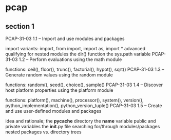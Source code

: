 # pcap

## section 1

PCAP-31-03 1.1 – Import and use modules and packages

import variants: import, from import, import as, import *
advanced qualifying for nested modules
the dir() function
the sys.path variable
PCAP-31-03 1.2 – Perform evaluations using the math module

functions: ceil(), floor(), trunc(), factorial(), hypot(), sqrt()
PCAP-31-03 1.3 – Generate random values using the random module

functions: random(), seed(), choice(), sample()
PCAP-31-03 1.4 – Discover host platform properties using the platform module

functions: platform(), machine(), processor(), system(), version(), python_implementation(), python_version_tuple()
PCAP-31-03 1.5 – Create and use user-defined modules and packages

idea and rationale;
the __pycache__ directory
the __name__ variable
public and private variables
the __init__.py file
searching for/through modules/packages
nested packages vs. directory trees
